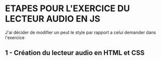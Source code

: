 # ETAPES POUR L'EXERCICE DU LECTEUR AUDIO EN JS 
J'ai décider de modifier un peut le style par rapport a celui demander dans l'exercice 
## 1 - Création du lecteur audio en HTML et CSS